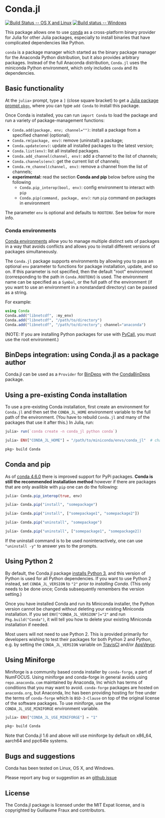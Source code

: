 # Conda.jl

[![Build Status -- OS X and Linux](https://travis-ci.org/JuliaPy/Conda.jl.svg?branch=master)](https://travis-ci.org/JuliaPy/Conda.jl)
[![Build status -- Windows](https://ci.appveyor.com/api/projects/status/edlxohso05re3v40/branch/master?svg=true)](https://ci.appveyor.com/project/StevenGJohnson/conda-jl)

This package allows one to use [conda](http://conda.pydata.org/) as a cross-platform binary provider for Julia for other Julia packages,
especially to install binaries that have complicated dependencies
like Python.

`conda` is a package manager which started as the binary package manager for the
Anaconda Python distribution, but it also provides arbitrary packages. Instead
of the full Anaconda distribution, `Conda.jl` uses the miniconda Python
environment, which only includes `conda` and its dependencies.

## Basic functionality

At the `julia>` prompt,
type a `]` (close square bracket) to get a [Julia package prompt `pkg>`](https://docs.julialang.org/en/v1/stdlib/Pkg/),
where you can type `add Conda` to install this package.

Once Conda is installed, you can run `import Conda` to load the package and run a variety of package-management functions:

- `Conda.add(package, env; channel="")`: install a package from a specified channel (optional);
- `Conda.rm(package, env)`: remove (uninstall) a package;
- `Conda.update(env)`: update all installed packages to the latest version;
- `Conda.list(env)`: list all installed packages.
- `Conda.add_channel(channel, env)`: add a channel to the list of channels;
- `Conda.channels(env)`: get the current list of channels;
- `Conda.rm_channel(channel, env)`: remove a channel from the list of channels;
- **experimental:** read the section **Conda and pip** below before using the following
    - `Conda.pip_interop(bool, env)`: config environment to interact with `pip`
    - `Conda.pip(command, package, env)`: run `pip` command on packages in environment

The parameter `env` is optional and defaults to `ROOTENV`. See below for more info.

### Conda environments

[Conda environments](http://conda.pydata.org/docs/using/envs.html) allow you to
manage multiple distinct sets of packages in a way that avoids conflicts and
allows you to install different versions of packages simultaneously.

The `Conda.jl` package supports environments by allowing you to pass an optional
`env` parameter to functions for package installation, update, and so on. If
this parameter is not specified, then the default "root" environment
(corresponding to the path in `Conda.ROOTENV`) is used. The environment name can
be specified as a `Symbol`, or the full path of the environment
(if you want to use an environment in a nonstandard directory) can
be passed as a string.

For example:

```julia
using Conda
Conda.add("libnetcdf", :my_env)
Conda.add("libnetcdf", "/path/to/directory")
Conda.add("libnetcdf", "/path/to/directory"; channel="anaconda")
```

(NOTE: If you are installing Python packages for use with
[PyCall](https://github.com/JuliaPy/PyCall.jl), you must use the root
environment.)

## BinDeps integration: using Conda.jl as a package author

Conda.jl can be used as a `Provider` for
[BinDeps](https://github.com/JuliaLang/BinDeps.jl) with the
[CondaBinDeps](https://github.com/JuliaPackaging/CondaBinDeps.jl)
package.

## Using a pre-existing Conda installation
To use a pre-existing Conda installation, first create an environment for
`Conda.jl` and then set the `CONDA_JL_HOME` environment variable to the full
path of the environment.
(You have to rebuild `Conda.jl` and many of the packages that use it after this.)
In Julia, run:

```jl
julia> run(`conda create -n conda_jl python conda`)

julia> ENV["CONDA_JL_HOME"] = "/path/to/miniconda/envs/conda_jl"  # change this to your path

pkg> build Conda
```

## Conda and pip
As of [conda 4.6.0](https://docs.conda.io/projects/conda/en/latest/user-guide/configuration/pip-interoperability.html#improving-interoperability-with-pip) there is improved support for PyPi packages.
**Conda is still the recommended installation method** however if there are packages that are only availible with `pip` one can do the following:

```jl
julia> Conda.pip_interop(true, env)

julia> Conda.pip("install", "somepackage")

julia> Conda.pip("install", ["somepackage1", "somepackage2"])

julia> Conda.pip("uninstall", "somepackage")

julia> Conda.pip("uninstall", ["somepackage1", "somepackage2])
```

If the uninstall command is to be used noninteractively, one can use `"uninstall -y"` to answer yes to the prompts.

## Using Python 2
By default, the Conda.jl package [installs Python 3]((https://conda.io/docs/py2or3.htm)),
and this version of Python is used for all Python dependencies.  If you want to
use Python 2 instead, set `CONDA_JL_VERSION` to `"2"` *prior to installing Conda*.
(This only needs to be done once; Conda subsequently remembers the version setting.)

Once you have installed Conda and run its Miniconda installer, the Python version
cannot be changed without deleting your existing Miniconda installation.
If you set `ENV["CONDA_JL_VERSION"]="2"` and run `Pkg.build("Conda")`, it will
tell you how to delete your existing Miniconda installation if needed.

Most users will not need to use Python 2. This is provided primarily for developers wishing to test their packages for both Python 2 and Python, e.g. by setting the `CONDA_JL_VERSION`
variable on [TravisCI](https://docs.travis-ci.com/user/environment-variables/) and/or [AppVeyor](https://www.appveyor.com/docs/build-configuration/#environment-variables).

## Using Miniforge

Miniforge is a community based conda installer by `conda-forge`, a part of NumFOCUS.
Using miniforge and conda-forge in general avoids using `repo.anaconda.com`
maintained by Anaconda, Inc which has terms of conditions that you may want to avoid.
`conda-forge` packages are hosted on `anaconda.org`, but Anaconda, Inc has been
providing hosting for free under the terms of `conda-forge` which is `BSD-3-Clause`
on top of the original license of the software packages. To use miniforge, use
the `CONDA_JL_USE_MINIFORGE` environment variable.

```jl
julia> ENV["CONDA_JL_USE_MINIFORGE"] = "1"

pkg> build Conda
```

Note that Conda.jl 1.6 and above will use miniforge by default on x86_64, aarch64
and ppc64le systems.

## Bugs and suggestions

Conda has been tested on Linux, OS X, and Windows.

Please report any bug or suggestion as an
[github issue](https://github.com/JuliaPy/Conda.jl/issues)

## License

The Conda.jl package is licensed under the MIT Expat license, and is copyrighted
by Guillaume Fraux and contributors.
